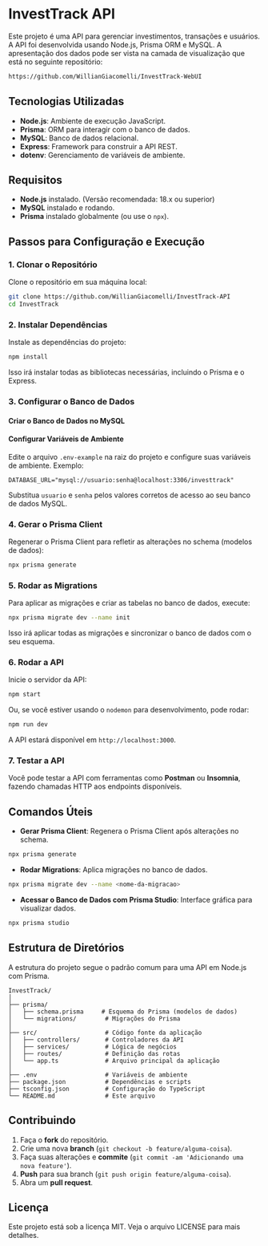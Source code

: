 
# InvestTrack API

Este projeto é uma API para gerenciar investimentos, transações e usuários. A API foi desenvolvida usando Node.js, Prisma ORM e MySQL.
A apresentação dos dados pode ser vista na camada de visualização que está no seguinte repositório:

```bash
https://github.com/WillianGiacomelli/InvestTrack-WebUI
```


## Tecnologias Utilizadas

- **Node.js**: Ambiente de execução JavaScript.
- **Prisma**: ORM para interagir com o banco de dados.
- **MySQL**: Banco de dados relacional.
- **Express**: Framework para construir a API REST.
- **dotenv**: Gerenciamento de variáveis de ambiente.

## Requisitos

- **Node.js** instalado. (Versão recomendada: 18.x ou superior)
- **MySQL** instalado e rodando.
- **Prisma** instalado globalmente (ou use o `npx`).

## Passos para Configuração e Execução

### 1. Clonar o Repositório

Clone o repositório em sua máquina local:

```bash
git clone https://github.com/WillianGiacomelli/InvestTrack-API
cd InvestTrack
```

### 2. Instalar Dependências

Instale as dependências do projeto:

```bash
npm install
```

Isso irá instalar todas as bibliotecas necessárias, incluindo o Prisma e o Express.

### 3. Configurar o Banco de Dados

#### Criar o Banco de Dados no MySQL


#### Configurar Variáveis de Ambiente

Edite o arquivo `.env-example` na raiz do projeto e configure suas variáveis de ambiente. Exemplo:

```env
DATABASE_URL="mysql://usuario:senha@localhost:3306/investtrack"
```

Substitua `usuario` e `senha` pelos valores corretos de acesso ao seu banco de dados MySQL.

### 4. Gerar o Prisma Client

Regenerar o Prisma Client para refletir as alterações no schema (modelos de dados):

```bash
npx prisma generate
```

### 5. Rodar as Migrations

Para aplicar as migrações e criar as tabelas no banco de dados, execute:

```bash
npx prisma migrate dev --name init
```

Isso irá aplicar todas as migrações e sincronizar o banco de dados com o seu esquema.

### 6. Rodar a API

Inicie o servidor da API:

```bash
npm start
```

Ou, se você estiver usando o `nodemon` para desenvolvimento, pode rodar:

```bash
npm run dev
```

A API estará disponível em `http://localhost:3000`.

### 7. Testar a API

Você pode testar a API com ferramentas como **Postman** ou **Insomnia**, fazendo chamadas HTTP aos endpoints disponíveis.

## Comandos Úteis

- **Gerar Prisma Client**: Regenera o Prisma Client após alterações no schema.

```bash
npx prisma generate
```

- **Rodar Migrations**: Aplica migrações no banco de dados.

```bash
npx prisma migrate dev --name <nome-da-migracao>
```

- **Acessar o Banco de Dados com Prisma Studio**: Interface gráfica para visualizar dados.

```bash
npx prisma studio
```

## Estrutura de Diretórios

A estrutura do projeto segue o padrão comum para uma API em Node.js com Prisma.

```
InvestTrack/
│
├── prisma/
│   ├── schema.prisma     # Esquema do Prisma (modelos de dados)
│   └── migrations/        # Migrações do Prisma
│
├── src/                   # Código fonte da aplicação
│   ├── controllers/       # Controladores da API
│   ├── services/          # Lógica de negócios
│   ├── routes/            # Definição das rotas
│   └── app.ts             # Arquivo principal da aplicação
│
├── .env                   # Variáveis de ambiente
├── package.json           # Dependências e scripts
├── tsconfig.json          # Configuração do TypeScript
└── README.md              # Este arquivo
```

## Contribuindo

1. Faça o **fork** do repositório.
2. Crie uma nova **branch** (`git checkout -b feature/alguma-coisa`).
3. Faça suas alterações e **commite** (`git commit -am 'Adicionando uma nova feature'`).
4. **Push** para sua branch (`git push origin feature/alguma-coisa`).
5. Abra um **pull request**.

## Licença

Este projeto está sob a licença MIT. Veja o arquivo LICENSE para mais detalhes.
